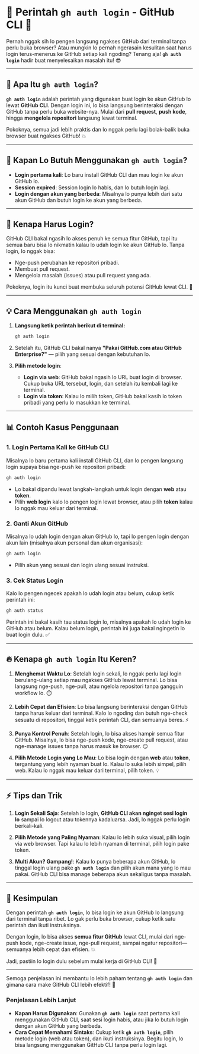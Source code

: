 # 🔑 **Perintah `gh auth login` - GitHub CLI** 🚀

Pernah nggak sih lo pengen langsung ngakses GitHub dari terminal tanpa perlu buka browser? Atau mungkin lo pernah ngerasain kesulitan saat harus login terus-menerus ke GitHub setiap kali ngoding? Tenang aja! **`gh auth login`** hadir buat menyelesaikan masalah itu! 😎

---

## 🤖 **Apa Itu `gh auth login`?**

**`gh auth login`** adalah perintah yang digunakan buat login ke akun GitHub lo lewat **GitHub CLI**. Dengan login ini, lo bisa langsung berinteraksi dengan GitHub tanpa perlu buka website-nya. Mulai dari **pull request**, **push kode**, hingga **mengelola repositori** langsung lewat terminal.

Pokoknya, semua jadi lebih praktis dan lo nggak perlu lagi bolak-balik buka browser buat ngakses GitHub! 💥

---

## 📅 **Kapan Lo Butuh Menggunakan `gh auth login`?**

- **Login pertama kali**: Lo baru install GitHub CLI dan mau login ke akun GitHub lo.
- **Session expired**: Session login lo habis, dan lo butuh login lagi.
- **Login dengan akun yang berbeda**: Misalnya lo punya lebih dari satu akun GitHub dan butuh login ke akun yang berbeda.

---

## 🔑 **Kenapa Harus Login?**

GitHub CLI bakal ngasih lo akses penuh ke semua fitur GitHub, tapi itu semua baru bisa lo nikmatin kalau lo udah login ke akun GitHub lo. Tanpa login, lo nggak bisa:

- Nge-push perubahan ke repositori pribadi.
- Membuat pull request.
- Mengelola masalah (issues) atau pull request yang ada.

Pokoknya, login itu kunci buat membuka seluruh potensi GitHub lewat CLI. 🔑

---

## 💡 **Cara Menggunakan `gh auth login`**

1. **Langsung ketik perintah berikut di terminal:**

   ```bash
   gh auth login
   ```

2. Setelah itu, GitHub CLI bakal nanya **"Pakai GitHub.com atau GitHub Enterprise?"** — pilih yang sesuai dengan kebutuhan lo.

3. **Pilih metode login**:
   - **Login via web**: GitHub bakal ngasih lo URL buat login di browser. Cukup buka URL tersebut, login, dan setelah itu kembali lagi ke terminal.
   - **Login via token**: Kalau lo milih token, GitHub bakal kasih lo token pribadi yang perlu lo masukkan ke terminal.

---

## 📊 **Contoh Kasus Penggunaan**

### 1. **Login Pertama Kali ke GitHub CLI**

Misalnya lo baru pertama kali install GitHub CLI, dan lo pengen langsung login supaya bisa nge-push ke repositori pribadi:

```bash
gh auth login
```

- Lo bakal dipandu lewat langkah-langkah untuk login dengan **web** atau **token**.
- Pilih **web login** kalo lo pengen login lewat browser, atau pilih **token** kalau lo nggak mau keluar dari terminal.

### 2. **Ganti Akun GitHub**

Misalnya lo udah login dengan akun GitHub lo, tapi lo pengen login dengan akun lain (misalnya akun personal dan akun organisasi):

```bash
gh auth login
```

- Pilih akun yang sesuai dan login ulang sesuai instruksi.

### 3. **Cek Status Login**

Kalo lo pengen ngecek apakah lo udah login atau belum, cukup ketik perintah ini:

```bash
gh auth status
```

Perintah ini bakal kasih tau status login lo, misalnya apakah lo udah login ke GitHub atau belum. Kalau belum login, perintah ini juga bakal ngingetin lo buat login dulu. ✅

---

## 🔥 **Kenapa `gh auth login` Itu Keren?**

1. **Menghemat Waktu Lo**: Setelah login sekali, lo nggak perlu lagi login berulang-ulang setiap mau ngakses GitHub lewat terminal. Lo bisa langsung nge-push, nge-pull, atau ngelola repositori tanpa gangguin workflow lo. ⏱️

2. **Lebih Cepat dan Efisien**: Lo bisa langsung berinteraksi dengan GitHub tanpa harus keluar dari terminal. Kalo lo ngoding dan butuh nge-check sesuatu di repositori, tinggal ketik perintah CLI, dan semuanya beres. ⚡

3. **Punya Kontrol Penuh**: Setelah login, lo bisa akses hampir semua fitur GitHub. Misalnya, lo bisa nge-push kode, nge-create pull request, atau nge-manage issues tanpa harus masuk ke browser. 😏

4. **Pilih Metode Login yang Lo Mau**: Lo bisa login dengan **web** atau **token**, tergantung yang lebih nyaman buat lo. Kalau lo suka lebih simpel, pilih web. Kalau lo nggak mau keluar dari terminal, pilih token. 💡

---

## ⚡ **Tips dan Trik**

1. **Login Sekali Saja**: Setelah lo login, **GitHub CLI akan nginget sesi login lo** sampai lo logout atau tokennya kadaluarsa. Jadi, lo nggak perlu login berkali-kali.

2. **Pilih Metode yang Paling Nyaman**: Kalau lo lebih suka visual, pilih login via web browser. Tapi kalau lo lebih nyaman di terminal, pilih login pake token.

3. **Multi Akun? Gampang!**: Kalau lo punya beberapa akun GitHub, lo tinggal login ulang pake **`gh auth login`** dan pilih akun mana yang lo mau pakai. GitHub CLI bisa manage beberapa akun sekaligus tanpa masalah.

---

## 📘 **Kesimpulan**

Dengan perintah **`gh auth login`**, lo bisa login ke akun GitHub lo langsung dari terminal tanpa ribet. Lo gak perlu buka browser, cukup ketik satu perintah dan ikuti instruksinya.

Dengan login, lo bisa akses **semua fitur GitHub** lewat CLI, mulai dari nge-push kode, nge-create issue, nge-pull request, sampai ngatur repositori—semuanya lebih cepat dan efisien. 💥

Jadi, pastiin lo login dulu sebelum mulai kerja di GitHub CLI! 🔑

---

Semoga penjelasan ini membantu lo lebih paham tentang **`gh auth login`** dan gimana cara make GitHub CLI lebih efektif! 🎯

### Penjelasan Lebih Lanjut

- **Kapan Harus Digunakan**: Gunakan **`gh auth login`** saat pertama kali menggunakan GitHub CLI, saat sesi login habis, atau jika lo butuh login dengan akun GitHub yang berbeda.
- **Cara Cepat Memahami Sintaks**: Cukup ketik **`gh auth login`**, pilih metode login (web atau token), dan ikuti instruksinya. Begitu login, lo bisa langsung menggunakan GitHub CLI tanpa perlu login lagi.
